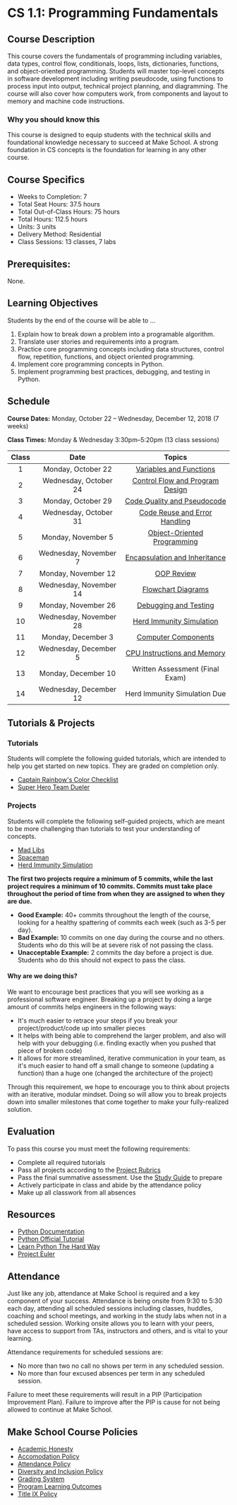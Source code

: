 # CS 1.1: Programming Fundamentals

## Course Description

This course covers the fundamentals of programming including variables, data types, control flow, conditionals, loops, lists, dictionaries, functions, and object-oriented programming. Students will master top-level concepts in software development including writing pseudocode, using functions to process input into output, technical project planning, and diagramming. The course will also cover how computers work, from components and layout to memory and machine code instructions.

### Why you should know this

This course is designed to equip students with the technical skills and foundational knowledge necessary
to succeed at Make School. A strong foundation in CS concepts is the foundation for learning in any other course.

## Course Specifics

-   Weeks to Completion: 7
-   Total Seat Hours: 37.5 hours
-   Total Out-of-Class Hours: 75 hours
-   Total Hours: 112.5 hours
-   Units: 3 units
-   Delivery Method: Residential
-   Class Sessions: 13 classes, 7 labs

## Prerequisites:

None.

## Learning Objectives

Students by the end of the course will be able to ...

1. Explain how to break down a problem into a programable algorithm.
1. Translate user stories and requirements into a program.
1. Practice core programming concepts including data structures, control flow, repetition, functions, and object oriented programming.
1. Implement core programming concepts in Python.
1. Implement programming best practices, debugging, and testing in Python.

## Schedule

**Course Dates:** Monday, October 22 – Wednesday, December 12, 2018 (7 weeks)

**Class Times:** Monday & Wednesday 3:30pm–5:20pm (13 class sessions)

| Class |          Date          |              Topics               |
|:-----:|:----------------------:|:---------------------------------:|
|   1   |    Monday, October 22  | [Variables and Functions][]       |
|   2   | Wednesday, October 24  | [Control Flow and Program Design][]|
|   3   |    Monday, October 29  | [Code Quality and Pseudocode][]   |
|   4   | Wednesday, October 31  | [Code Reuse and Error Handling][] |
|   5   |    Monday, November 5  | [Object-Oriented Programming][]   |
|   6   | Wednesday, November 7  | [Encapsulation and Inheritance][] |
|   7   |    Monday, November 12 | [OOP Review][]                    |
|   8   | Wednesday, November 14 | [Flowchart Diagrams][]            |
|   9   |    Monday, November 26 | [Debugging and Testing][]         |
|  10   | Wednesday, November 28 | [Herd Immunity Simulation][]      |
|  11   |    Monday, December  3 | [Computer Components][]           |
|  12   | Wednesday, December  5 | [CPU Instructions and Memory][]   |
|  13   |    Monday, December 10 | Written Assessment (Final Exam)   |
|  14   | Wednesday, December 12 | Herd Immunity Simulation Due      |

[Variables and Functions]: Lessons/01-Variables-Functions.md
[Control Flow and Program Design]: Lessons/02-Control-Flow.md
[Code Quality and Pseudocode]: Lessons/03-Code-Quality-Pseudocode.md
[Code Reuse and Error Handling]: Lessons/04-Code-Reuse-Error-Handling.md
[Object-Oriented Programming]: Lessons/05-Object-Oriented-Programming.md
[Encapsulation and Inheritance]: Lessons/06-OOP-Encapsulation-Inheritance.md
[OOP Review]: Lessons/07-OOP-Review.md
[Flowchart Diagrams]: Lessons/08-Flowcharts.md
[Debugging and Testing]: Lessons/09-Debugging-Testing.md
[Herd Immunity Simulation]: Lessons/10-Herd-Immunity.md
[Computer Components]: Lessons/11-Computer-Components.md
[CPU Instructions and Memory]: Lessons/12-CPU-Instructions-Memory.md


## Tutorials & Projects

### Tutorials

Students will complete the following guided tutorials, which are intended to help you get started on new topics.  They are graded on completion only.

- [Captain Rainbow's Color Checklist](https://make.sc/rainbow-checklist)
- [Super Hero Team Dueler](http://make.sc/superhero-team-dueler)

### Projects

Students will complete the following self-guided projects, which are meant to be more challenging than tutorials to test your understanding of concepts.

- [Mad Libs](Projects/MadLibs)
- [Spaceman](Projects/Spaceman)
- [Herd Immunity Simulation](Projects/HerdImmunity)

**The first two projects require a minimum of 5 commits, while the last project requires a minimum of 10 commits. Commits must take place throughout the period of time from when they are assigned to when they are due.**

- **Good Example:** 40+ commits throughout the length of the course, looking for a healthy spattering of commits each week (such as 3-5 per day).
- **Bad Example:** 10 commits on one day during the course and no others. Students who do this will be at severe risk of not passing the class.
- **Unacceptable Example:** 2 commits the day before a project is due. Students who do this should not expect to pass the class.

#### Why are we doing this?

We want to encourage best practices that you will see working as a professional software engineer. Breaking up a project by doing a large amount of commits helps engineers in the following ways:

- It's much easier to retrace your steps if you break your project/product/code up into smaller pieces
- It helps with being able to comprehend the larger problem, and also will help with your debugging (i.e. finding exactly when you pushed that piece of broken code)
- It allows for more streamlined, iterative communication in your team, as it's much easier to hand off a small change to someone (updating a function) than a huge one (changed the architecture of the project)

Through this requirement, we hope to encourage you to think about projects with an iterative, modular mindset. Doing so will allow you to break projects down into smaller milestones that come together to make your fully-realized solution.


## Evaluation

To pass this course you must meet the following requirements:

- Complete all required tutorials
- Pass all projects according to the [Project Rubrics](https://make.sc/cs11-rubric)
- Pass the final summative assessment.  Use the [Study Guide](https://make.sc/cs11-study-guide) to prepare
- Actively participate in class and abide by the attendance policy
- Make up all classwork from all absences


## Resources

- [Python Documentation](https://docs.python.org/3/index.html)
- [Python Official Tutorial](https://docs.python.org/3/tutorial/index.html)
- [Learn Python The Hard Way](https://learnpythonthehardway.org/python3/)
- [Project Euler](https://projecteuler.net/)


## Attendance

Just like any job, attendance at Make School is required and a key component of your success. Attendance is being onsite from 9:30 to 5:30 each day, attending all scheduled sessions including classes, huddles, coaching and school meetings, and working in the study labs when not in a scheduled session. Working onsite allows you to learn with your peers, have access to support from TAs, instructors and others, and is vital to your learning.

Attendance requirements for scheduled sessions are:
- No more than two no call no shows per term in any scheduled session.
- No more than four excused absences per term in any scheduled session.

Failure to meet these requirements will result in a PIP (Participation Improvement Plan).  Failure to improve after the PIP is cause for not being allowed to continue at Make School.


## Make School Course Policies

-   [Academic Honesty](https://make.sc/academic-honesty)
-   [Accomodation Policy](https://make.sc/accommodations-for-students)
-   [Attendance Policy](https://make.sc/attendance-policy)
-   [Diversity and Inclusion Policy](https://make.sc/diversity-and-inclusion-policy)
-   [Grading System](https://make.sc/grading-system)
-   [Program Learning Outcomes](https://make.sc/program-learning-outcomes)
-   [Title IX Policy](https://make.sc/title-ix-policy)
